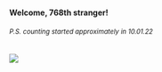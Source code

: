 #### Welcome, 768th stranger!

###### <sup>P.S. counting started approximately in 10.01.22</sup>

<img src="https://kraftwerk28.pp.ua/vcnt.png"></img>
